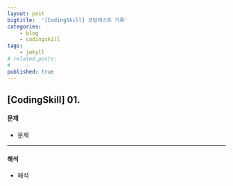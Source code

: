 ```yaml
---
layout: post
bigtitle:  '[CodingSkill] 코딩테스트 기록'
categories:
    - blog
    - codingskill
tags:
    - jekyll
# related_posts:
#     - 
published: true
---
```


## [CodingSkill] 01.

#### 문제

* 문제
  
---

#### 해석

* 해석




